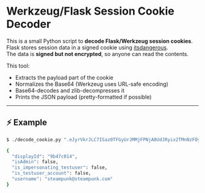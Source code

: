 # Werkzeug/Flask Session Cookie Decoder

This is a small Python script to **decode Flask/Werkzeug session cookies**.  
Flask stores session data in a signed cookie using [itsdangerous](https://itsdangerous.palletsprojects.com/).  
The data is **signed but not encrypted**, so anyone can read the contents.

This tool:
- Extracts the payload part of the cookie
- Normalizes the Base64 (Werkzeug uses URL-safe encoding)
- Base64-decodes and zlib-decompresses it
- Prints the JSON payload (pretty-formatted if possible)

---

## ⚡ Example

```bash
$ ./decode_cookie.py ".eJyrVkrJLC7ISaz0TFGyUrJMMjFPNjA0UdJRyix2TMnNzFOySkvMKU4F8eMzcwtSi4rz8xJLMvPS40tSi0tKi1OLkFXAxOITk5PzS_NK4HIgwbzE3FSgHcUlqYm5BaV52Q5wll5yfq5SLQBbNTKK.aNn34Q.Eifshde7vxl0NV25msH8LrFcorU"

{
  "displayId": "9b47c014",
  "isAdmin": false,
  "is_impersonating_testuser": false,
  "is_testuser_account": false,
  "username": "steampunk@steampunk.com"
}
